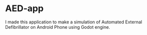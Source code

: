 # AED-app
I made this application to make a simulation of Automated External Defibrillator on Android Phone using Godot engine.
